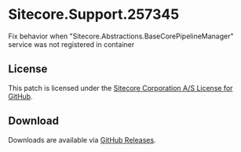 # Sitecore.Support.257345
Fix behavior when &quot;Sitecore.Abstractions.BaseCorePipelineManager&quot; service was not registered in container

## License  
This patch is licensed under the [Sitecore Corporation A/S License for GitHub](https://github.com/sitecoresupport/Sitecore.Support.257345/blob/master/LICENSE).  

## Download  
Downloads are available via [GitHub Releases](https://github.com/sitecoresupport/Sitecore.Support.257345/releases).  
